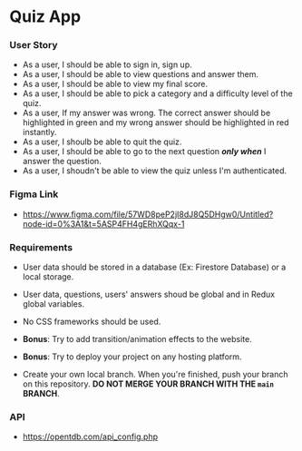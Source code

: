 # Quiz App

### User Story
- As a user, I should be able to sign in, sign up.
- As a user, I should be able to view questions and answer them.
- As a user, I should be able to view my final score.
- As a user, I should be able to pick a category and a difficulty level of the quiz.
- As a user, If my answer was wrong. The correct answer should be highlighted in green and my wrong answer should be highlighted in red instantly.
- As a user, I shoulb be able to quit the quiz.
- As a user, I should be able to go to the next question ***only when*** I answer the question. 
- As a user, I shoudn't be able to view the quiz unless I'm authenticated. 


### Figma Link
- https://www.figma.com/file/57WD8peP2jI8dJ8Q5DHgw0/Untitled?node-id=0%3A1&t=5ASP4FH4gERhXQqx-1

### Requirements

- User data should be stored in a database (Ex: Firestore Database) or a local storage.

- User data, questions, users' answers shoud be global and in Redux global variables.

- No CSS frameworks should be used.

- **Bonus**: Try to add transition/animation effects to the website.

- **Bonus**: Try to deploy your project on any hosting platform.

- Create your own local branch. When you're finished, push your branch on this repository. **DO NOT MERGE YOUR BRANCH WITH THE `main` BRANCH**.

### API

- https://opentdb.com/api_config.php



